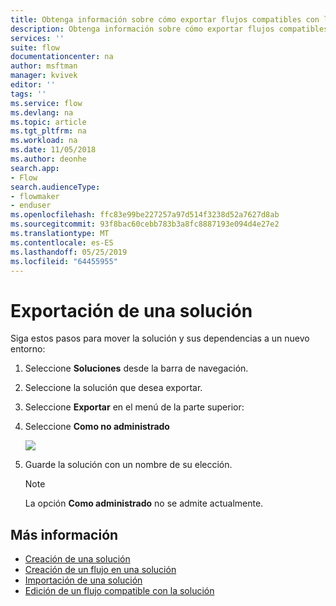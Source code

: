 ```yaml
---
title: Obtenga información sobre cómo exportar flujos compatibles con la solución | Microsoft Docs
description: Obtenga información sobre cómo exportar flujos compatibles con la solución.
services: ''
suite: flow
documentationcenter: na
author: msftman
manager: kvivek
editor: ''
tags: ''
ms.service: flow
ms.devlang: na
ms.topic: article
ms.tgt_pltfrm: na
ms.workload: na
ms.date: 11/05/2018
ms.author: deonhe
search.app:
- Flow
search.audienceType:
- flowmaker
- enduser
ms.openlocfilehash: ffc83e99be227257a97d514f3238d52a7627d8ab
ms.sourcegitcommit: 93f8bac60cebb783b3a8fc8887193e094d4e27e2
ms.translationtype: MT
ms.contentlocale: es-ES
ms.lasthandoff: 05/25/2019
ms.locfileid: "64455955"
---
```

# <a name="export-a-solution"></a>Exportación de una solución

Siga estos pasos para mover la solución y sus dependencias a un nuevo entorno:

1. Seleccione **Soluciones** desde la barra de navegación.
1. Seleccione la solución que desea exportar.
1. Seleccione **Exportar** en el menú de la parte superior:
1. Seleccione **Como no administrado**

   ![](./media/export-flow-solution/flow-export-options.png)

1. Guarde la solución con un nombre de su elección.

   > [!NOTE]
   > La opción **Como administrado** no se admite actualmente.

## <a name="learn-more"></a>Más información

<!--from editor: Do you want to add Remove a solution-aware flow to this list?-->

* [Creación de una solución](./overview-solution-flows.md)
* [Creación de un flujo en una solución](./create-flow-solution.md)
* [Importación de una solución](./import-flow-solution.md)
* [Edición de un flujo compatible con la solución](./edit-solution-aware-flow.md)
